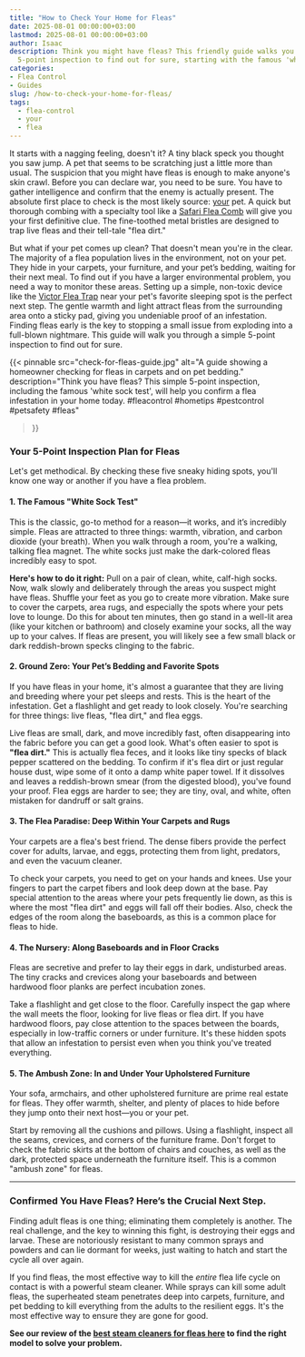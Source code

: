 ```yaml
---
title: "How to Check Your Home for Fleas"
date: 2025-08-01 00:00:00+03:00
lastmod: 2025-08-01 00:00:00+03:00
author: Isaac
description: Think you might have fleas? This friendly guide walks you through a simple
  5-point inspection to find out for sure, starting with the famous 'white sock test'.
categories:
- Flea Control
- Guides
slug: /how-to-check-your-home-for-fleas/
tags: 
  - flea-control
  - your
  - flea
---
```

It starts with a nagging feeling, doesn't it? A tiny black speck you thought you saw jump. A pet that seems to be scratching just a little more than usual. The suspicion that you might have fleas is enough to make anyone's skin crawl. Before you can declare war, you need to be sure. You have to gather intelligence and confirm that the enemy is actually present. The absolute first place to check is the most likely source: [your](/posts/growing-chrysanthemums-in-your-garden/) pet. A quick but thorough combing with a specialty tool like a <span style="color:red;">[Safari Flea Comb](https://www.amazon.com/dp/B0002AQS0I/?tag=p-policy-20)</span> will give you your first definitive clue. The fine-toothed metal bristles are designed to trap live fleas and their tell-tale "flea dirt."

But what if your pet comes up clean? That doesn't mean you're in the clear. The majority of a flea population lives in the environment, not on your pet. They hide in your carpets, your furniture, and your pet’s bedding, waiting for their next meal. To find out if you have a larger environmental problem, you need a way to monitor these areas. Setting up a simple, non-toxic device like the <span style="color:red;">[Victor Flea Trap](https://www.amazon.com/dp/B000668Z96/?tag=p-policy-20)</span> near your pet's favorite sleeping spot is the perfect next step. The gentle warmth and light attract fleas from the surrounding area onto a sticky pad, giving you undeniable proof of an infestation. Finding fleas early is the key to stopping a small issue from exploding into a full-blown nightmare. This guide will walk you through a simple 5-point inspection to find out for sure.

{{< pinnable
  src="check-for-fleas-guide.jpg"
  alt="A guide showing a homeowner checking for fleas in carpets and on pet bedding."
  description="Think you have fleas? This simple 5-point inspection, including the famous 'white sock test', will help you confirm a flea infestation in your home today. #fleacontrol #hometips #pestcontrol #petsafety #fleas"
>}}

### Your 5-Point Inspection Plan for Fleas

Let's get methodical. By checking these five sneaky hiding spots, you'll know one way or another if you have a flea problem.

#### 1. The Famous "White Sock Test"

This is the classic, go-to method for a reason—it works, and it’s incredibly simple. Fleas are attracted to three things: warmth, vibration, and carbon dioxide (your breath). When you walk through a room, you're a walking, talking flea magnet. The white socks just make the dark-colored fleas incredibly easy to spot.

**Here's how to do it right:** Pull on a pair of clean, white, calf-high socks. Now, walk slowly and deliberately through the areas you suspect might have fleas. Shuffle your feet as you go to create more vibration. Make sure to cover the carpets, area rugs, and especially the spots where your pets love to lounge. Do this for about ten minutes, then go stand in a well-lit area (like your kitchen or bathroom) and closely examine your socks, all the way up to your calves. If fleas are present, you will likely see a few small black or dark reddish-brown specks clinging to the fabric.

#### 2. Ground Zero: Your Pet’s Bedding and Favorite Spots

If you have fleas in your home, it's almost a guarantee that they are living and breeding where your pet sleeps and rests. This is the heart of the infestation. Get a flashlight and get ready to look closely. You're searching for three things: live fleas, "flea dirt," and flea eggs.

Live fleas are small, dark, and move incredibly fast, often disappearing into the fabric before you can get a good look. What's often easier to spot is **"flea dirt."** This is actually flea feces, and it looks like tiny specks of black pepper scattered on the bedding. To confirm if it's flea dirt or just regular house dust, wipe some of it onto a damp white paper towel. If it dissolves and leaves a reddish-brown smear (from the digested blood), you've found your proof. Flea eggs are harder to see; they are tiny, oval, and white, often mistaken for dandruff or salt grains.

#### 3. The Flea Paradise: Deep Within Your Carpets and Rugs

Your carpets are a flea's best friend. The dense fibers provide the perfect cover for adults, larvae, and eggs, protecting them from light, predators, and even the vacuum cleaner.

To check your carpets, you need to get on your hands and knees. Use your fingers to part the carpet fibers and look deep down at the base. Pay special attention to the areas where your pets frequently lie down, as this is where the most "flea dirt" and eggs will fall off their bodies. Also, check the edges of the room along the baseboards, as this is a common place for fleas to hide.

#### 4. The Nursery: Along Baseboards and in Floor Cracks

Fleas are secretive and prefer to lay their eggs in dark, undisturbed areas. The tiny cracks and crevices along your baseboards and between hardwood floor planks are perfect incubation zones.

Take a flashlight and get close to the floor. Carefully inspect the gap where the wall meets the floor, looking for live fleas or flea dirt. If you have hardwood floors, pay close attention to the spaces between the boards, especially in low-traffic corners or under furniture. It's these hidden spots that allow an infestation to persist even when you think you've treated everything.

#### 5. The Ambush Zone: In and Under Your Upholstered Furniture

Your sofa, armchairs, and other upholstered furniture are prime real estate for fleas. They offer warmth, shelter, and plenty of places to hide before they jump onto their next host—you or your pet.

Start by removing all the cushions and pillows. Using a flashlight, inspect all the seams, crevices, and corners of the furniture frame. Don't forget to check the fabric skirts at the bottom of chairs and couches, as well as the dark, protected space underneath the furniture itself. This is a common "ambush zone" for fleas.

***

### Confirmed You Have Fleas? Here’s the Crucial Next Step.

Finding adult fleas is one thing; eliminating them completely is another. The real challenge, and the key to winning this fight, is destroying their eggs and larvae. These are notoriously resistant to many common sprays and powders and can lie dormant for weeks, just waiting to hatch and start the cycle all over again.

If you find fleas, the most effective way to kill the *entire* flea life cycle on contact is with a powerful steam cleaner. While sprays can kill some adult fleas, the superheated steam penetrates deep into carpets, furniture, and pet bedding to kill everything from the adults to the resilient eggs. It's the most effective way to ensure they are gone for good.

**See our review of the [best steam cleaners for fleas here](/best-steam-cleaner-for-fleas/) to find the right model to solve your problem.**
